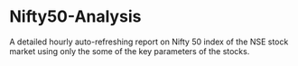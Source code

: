 # Nifty50-Analysis
A detailed hourly auto-refreshing report on Nifty 50 index of the NSE stock market using only the some of the key parameters of the stocks.
